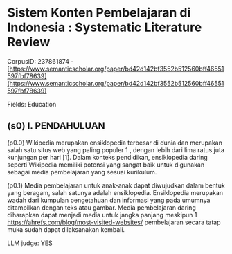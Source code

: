 # Sistem Konten Pembelajaran di Indonesia : Systematic Literature Review

CorpusID: 237861874 - [https://www.semanticscholar.org/paper/bd42d142bf3552b512560bff46551597fbf78639](https://www.semanticscholar.org/paper/bd42d142bf3552b512560bff46551597fbf78639)

Fields: Education

## (s0) I. PENDAHULUAN
(p0.0) Wikipedia merupakan ensiklopedia terbesar di dunia dan merupakan salah satu situs web yang paling populer 1 , dengan lebih dari lima ratus juta kunjungan per hari [1]. Dalam konteks pendidikan, ensiklopedia daring seperti Wikipedia memiliki potensi yang sangat baik untuk digunakan sebagai media pembelajaran yang sesuai kurikulum.

(p0.1) Media pembelajaran untuk anak-anak dapat diwujudkan dalam bentuk yang beragam, salah satunya adalah ensiklopedia. Ensiklopedia merupakan wadah dari kumpulan pengetahuan dan informasi yang pada umumnya ditampilkan dengan teks atau gambar. Media pembelajaran daring diharapkan dapat menjadi media untuk jangka panjang meskipun 1 https://ahrefs.com/blog/most-visited-websites/ pembelajaran secara tatap muka sudah dapat dilaksanakan kembali.

LLM judge: YES

